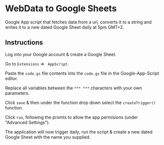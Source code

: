 # WebData to Google Sheets

Google App script that fetches data from a url, converts it to a string and writes it to a new dated Google Sheet daily at 5pm GMT+2.

## Instructions

Log into your Google account & create a Google Sheet.

Go to `Extensions` => ` AppScript`.

Paste the `code.gs` file contents into the `code.gs` file in the Google-App-Script editor. 

Replace all variables between the `*** ***` characters with your own parameters. 

Click `save` & then under the function drop down select the `createTrigger()` function.

Click `run`, following the promts to allow the app permisions (under "Advanced Settings").

The application will now trigger daily, run the script & create a new dated Google Sheet with the name you supplied. 




